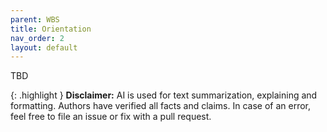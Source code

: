 ```yaml
---
parent: WBS
title: Orientation
nav_order: 2
layout: default
---
```


TBD



{: .highlight }
**Disclaimer:** AI is used for text summarization, explaining and formatting. Authors have verified all facts and claims. In case of an error, feel free to file an issue or fix with a pull request.

